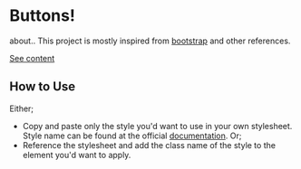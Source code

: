 # Buttons!

about.. This project is mostly inspired from [bootstrap](https://getbootstrap.com/docs/4.0/components/buttons/) and other references.

[See content]()

## How to Use
Either;
 - Copy and paste only the style you'd want to use in your own stylesheet. Style name can be found at the official [documentation]().
Or;
 - Reference the stylesheet and add the class name of the style to the element you'd want to apply.